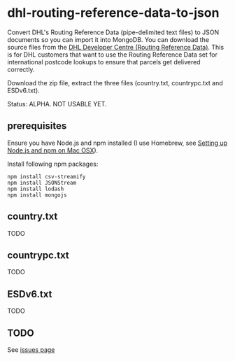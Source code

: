 # dhl-routing-reference-data-to-json

Convert DHL's Routing Reference Data (pipe-delimited text files) to JSON documents so you can import it into MongoDB. You can download the source files from the [DHL Developer Centre (Routing Reference Data)](http://www.dhl.co.uk/content/gb/en/express/resource_centre/integrated_shipping_solutions/developer_download_centre1.html). This is for DHL customers that want to use the Routing Reference Data set for international postcode lookups to ensure that parcels get delivered correctly.

Download the zip file, extract the three files (country.txt, countrypc.txt and ESDv6.txt).

Status: ALPHA. NOT USABLE YET.

## prerequisites

Ensure you have Node.js and npm installed (I use Homebrew, see [Setting up Node.js and npm on Mac OSX](http://shapeshed.com/setting-up-nodejs-and-npm-on-mac-osx/)).

Install following npm packages:
```
npm install csv-streamify
npm install JSONStream
npm install lodash
npm install mongojs
```

## country.txt

TODO

## countrypc.txt

TODO

## ESDv6.txt

TODO

## TODO

See [issues page](https://github.com/leeprovoost/dhl-routing-reference-data-to-json/issues)


